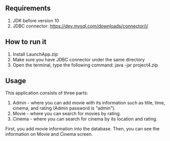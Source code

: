 ## Requirements

1. JDK before version 10
2. JDBC connector: https://dev.mysql.com/downloads/connector/j/

## How to run it

1) Install LaunchApp.zip 
2) Make sure you have JDBC connector under the same directory
3) Open the terminal, type the following command:
java -jar project4.zip

## Usage

This application consists of three parts:
1) Admin - where you can add movie with its information such as title, time, cinema, and rating (Admin password is "admin").
2) Movie - where you can search for movies by rating. 
3) Cinema - where you can search for cinema by its location and rating.

First, you add movie information into the database. Then, you can see the information on Movie and Cinema screen.

